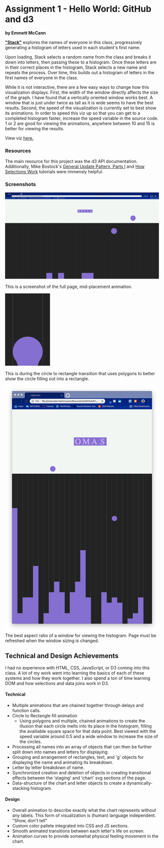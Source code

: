 # Assignment 1 - Hello World: GitHub and d3 

**by Emmett McCann**

[**"Stack"**](https://emmettmccann.github.io/01-ghd3/) explores the names of everyone in this class, progressively generating a histogram of letters used in each student's first name. 

Upon loading, Stack selects a random name from the class and breaks it down into letters, then passing these to a histogram. Once these letters are in their correct places in the histogram, Stack selects a new name and repeats the process. Over time, this builds out a histogram of letters in the first names of everyone in the class.

While it is not interactive, there are a few easy ways to change how this visualization displays. First, the width of the window directly affects the size of the graph. I have found that a vertically oriented window works best. A window that is just under twice as tall as it is wide seems to have the best results. Second, the speed of the visualization is currently set to best show its animations. In order to speed this viz up so that you can get to a completed histogram faster, increase the speed variable in the source code. 1 or 2 are good for viewing the animations, anywhere between 10 and 15 is better for viewing the results.

View viz [here.](https://emmettmccann.github.io/01-ghd3/)


### Resources

The main resource for this project was the d3 API documentation. Additionally, Mike Bostock's [General Update Pattern, Parts I](http://bl.ocks.org/mbostock/3808218) and [How Selections Work](http://bost.ocks.org/mike/selection/) tutorials were immensly helpful. 



### Screenshots

![midAnimation](/midAnimation.png)

This is a screenshot of the full page, mid-placement animation.

![polygonAnimation](/polygonAnimation.png)

This is during the circle to rectangle transition that uses polygons to better show the circle filling out into a rectangle.

![aspect](/Aspect.png)
The best aspect ratio of a window for viewing the histogram. Page must be refreshed when the window sizing is changed.

## Technical and Design Achievements

I had no experience with HTML, CSS, JavaScript, or D3 coming into this class. A lot of my work went into learning the basics of each of these systems and how they work together. I also spend a ton of time learning DOM and how selections and data joins work in D3.

#### Technical

- Multiple animations that are chained together through delays and function calls.
- Circle to Rectangle fill animation
  - Using polygons and multiple, chained animations to create the illusion that each circle melts into its place in the histogram, filling the availiable square space for that data point. Best viewed with the speed variable around 0.5 and a wide window to increase the size of the circles.
- Processing all names into an array of objects that can then be further split down into names and letters for displaying. 
- Grouping and arrangement of rectangles, text, and 'g' objects for displaying the name and animating its breakdown.
- Letter by letter breakdown of name.
- Synchronized creation and deletion of objects in creating transitional effects between the 'staging' and 'chart' svg sections of the page.
- Data-structure of the chart and letter objects to create a dynamically-stacking histogram.

#### Design

- Overall animation to describe exactly what the chart represents without any labels. This form of visualization is (human) language independent. "Show, don't tell"
- Custom color pallete integrated into CSS and JS sections.
- Smooth animated transitions between each letter's life on screen.
- Animation curves to provide somewhat physical feeling movement in the chart.

